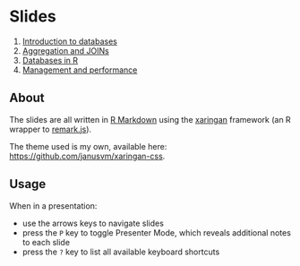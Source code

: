 # Slides

1. [Introduction to databases](01-introduction)
1. [Aggregation and JOINs](02-aggregation)
1. [Databases in R](03-tidyverse)
1. [Management and performance](04-management)


## About

The slides are all written in [R Markdown](https://rmarkdown.rstudio.com/) using the [xaringan](https://github.com/yihui/xaringan) framework (an R wrapper to [remark.js](https://remarkjs.com/)).

The theme used is my own, available here: <https://github.com/janusvm/xaringan-css>.

## Usage

When in a presentation:

- use the arrows keys to navigate slides
- press the `P` key to toggle Presenter Mode, which reveals additional notes to each slide
- press the `?` key to list all available keyboard shortcuts
